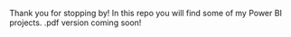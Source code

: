 Thank you for stopping by! In this repo you will find some of my Power BI projects.
.pdf version coming soon!
